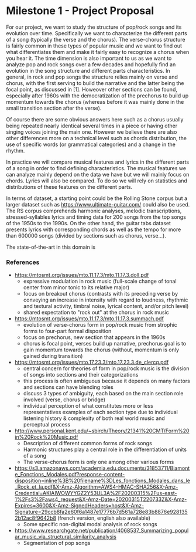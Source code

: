 # Milestone 1 - Project Proposal

For our project, we want to study the structure of pop/rock songs and its evolution over time.
Specifically we want to characterize the different parts of a song (typically the verse and the chorus). 
The verse-chorus structure is fairly common in these types of popular music and we want to find out what differentiates them 
and make it fairly easy to recognize a chorus when you hear it. The time dimension is also important to us as we want to analyze 
pop and rock songs over a few decades and hopefully find an evolution in the song structure and different parts characteristics. In general, in rock and pop songs the structure relies mainly on verse and chorus, with the first serving to build the narrative and the latter being the focal point, as discussed in [1]. Howeover other sections can be found, especially after 1960s with the democratization of the prechorus to build up momentum towards the chorus (whereas before it was mainly done in the small transition section after the verse). 

Of course there are some obvious answers here such as a chorus usually being repeated nearly identical several times in a piece or 
having other singing voices joining the main one. However we believe there are also other differences more on a technical level 
such as chords distribution, the use of specific words (or grammatical categories) and a change in the rhythm.

In practice we will compare musical features and lyrics in the different parts of a song in order to find defining characteristics. 
The musical features we can analyze mainly depend on the data we have but we will mainly focus on chords. Lyrics will also be compared. 
To do so we will rely on statistics and distributions of these features on the different parts. 

In terms of dataset, a starting point could be the Rolling Stone corpus but a larger dataset such as https://www.ultimate-guitar.com/ 
could also be used. The RS corpus comprehends harmonic analyses, melodic transcriptions, stressed-syllables lyrics and timing data for 200 songs from the top songs of the 1950s to the 1990s. On the other hand, the guitar tabs dataset presents lyrics with corresponding chords as well as the tempo for more than 600000 songs (divided by sections such as chorus, verse...).

The state-of-the-art in this domain is

### References
* https://mtosmt.org/issues/mto.11.17.3/mto.11.17.3.doll.pdf
    * expressive modulation in rock music (full-scale change of tonal center from minor tonic to its relative major)
    * focus on breakout chorus (contrasts with its preceding verse by conveying an increase in intensity with regard to loudness,     rhythmic and textural activity, timbral noise, lyrical content, and/or pitch level)
    * shared expectation to "rock out" at the chorus in rock music
* https://mtosmt.org/issues/mto.11.17.3/mto.11.17.3.summach.pdf
    * evolution of verse-chorus form in pop/rock music from strophic forms to four-part formal disposition
    * focus on prechorus, new section that appears in the 1960s
    * chorus is focal point, verses build up narrative, prechorus goal is to gain momentum towards the chorus (without, momentum is only gained during transition)
* https://mtosmt.org/issues/mto.17.23.3/mto.17.23.3.de_clercq.pdf
    * central concern for theories of form in pop/rock music is the division of songs into sections and their categorizations
    * this process is often ambiguous because it depends on many factors and sections can have blending roles
    * discuss 3 types of ambiguity, each based on the main section role involved (verse, chorus or bridge)
    * individual perception of what constitutes more or less representatives examples of each section type due to individual listening history & complexity of both real world music and perceptual process
* http://www.personal.kent.edu/~sbirch/Theory/21341%20CMT/Form%20in%20Rock%20Music.pdf
   * Description of different common forms of rock songs
   * Harmonic structures play a central role in the differentiation of units of a song
   * The verse-chorus form is only one among other various forms
* https://s3.amazonaws.com/academia.edu.documents/31853711/Biamonte_Fonctions_Modales.pdf?response-content-disposition=inline%3B%20filename%3DLes_fonctions_Modales_dans_le_Rock_et_la.pdf&X-Amz-Algorithm=AWS4-HMAC-SHA256&X-Amz-Credential=AKIAIWOWYYGZ2Y53UL3A%2F20200315%2Fus-east-1%2Fs3%2Faws4_request&X-Amz-Date=20200315T220733Z&X-Amz-Expires=3600&X-Amz-SignedHeaders=host&X-Amz-Signature=29ccb8fa2e60f6a1487e17776b7d561a728e83b8876e9281352b12ac8f9642b8 (french version, english also available)
   * Some specific non-digital modal analysis of rock songs
* https://www.researchgate.net/publication/4068537_Summarizing_popular_music_via_structural_similarity_analysis
   * Segmentation of pop songs
